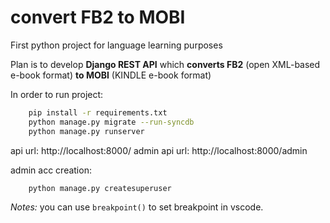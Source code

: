 # convert FB2 to MOBI 

First python project for language learning purposes

Plan is to develop **Django REST API** which **converts FB2** (open XML-based e-book format) **to MOBI** (KINDLE e-book format) 

In order to run project:

```bash
    pip install -r requirements.txt
    python manage.py migrate --run-syncdb
    python manage.py runserver
```

api url: http://localhost:8000/
admin api url: http://localhost:8000/admin

admin acc creation:

```bash
    python manage.py createsuperuser
```

_Notes:_ you can use `breakpoint()` to set breakpoint in vscode.